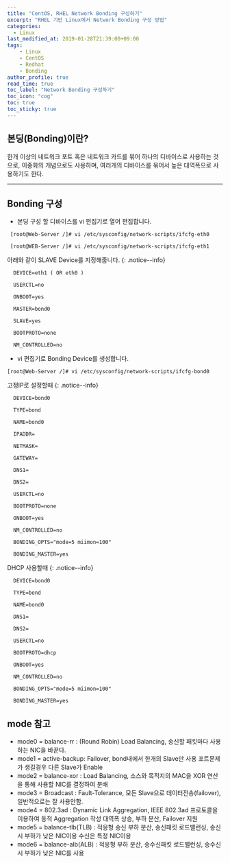 ```yaml
---
title: "CentOS, RHEL Network Bonding 구성하기"
excerpt: "RHEL 기반 Linux에서 Network Bonding 구성 방법"
categories: 
  - Linux
last_modified_at: 2019-01-28T21:39:00+09:00
tags: 
    - Linux
    - CentOS
    - Redhat
    - Bonding
author_profile: true
read_time: true
toc_label: "Network Bonding 구성하기" 
toc_icon: "cog" 
toc: true
toc_sticky: true
---
```



## 본딩(Bonding)이란?  
한개 이상의 네트워크 포트 혹은 네트워크 카드를 묶어 하나의 디바이스로 사용하는 것으로, 
이중화의 개념으로도 사용하며, 여러개의 디바이스를 묶어서 높은 대역폭으로 사용하기도 한다.

---



## Bonding 구성
 
* 본딩 구성 할 디바이스를 vi 편집기로 열어 편집합니다.

```
 [root@Web-Server /]# vi /etc/sysconfig/network-scripts/ifcfg-eth0

 [root@WEB-Server /]# vi /etc/sysconfig/network-scripts/ifcfg-eth1
```


  아래와 같이 SLAVE Device를 지정해줍니다.
{: .notice--info}
```
  DEVICE=eth1 ( OR eth0 )

  USERCTL=no

  ONBOOT=yes

  MASTER=bond0

  SLAVE=yes

  BOOTPROTO=none

  NM_CONTROLLED=no 
```
 

* vi 편집기로 Bonding Device를 생성합니다.

```
[root@Web-Server /]# vi /etc/sysconfig/network-scripts/ifcfg-bond0
```

  



  고정IP로 설정할때
{: .notice--info}

```
  DEVICE=bond0

  TYPE=bond

  NAME=bond0

  IPADDR=            

  NETMASK=       

  GATEWAY=      

  DNS1=       

  DNS2=     

  USERCTL=no

  BOOTPROTO=none

  ONBOOT=yes

  NM_CONTROLLED=no 

  BONDING_OPTS="mode=5 miimon=100"

  BONDING_MASTER=yes
```

 

   DHCP 사용할때
  {: .notice--info}
  
```
  DEVICE=bond0

  TYPE=bond

  NAME=bond0

  DNS1=      

  DNS2=    

  USERCTL=no

  BOOTPROTO=dhcp

  ONBOOT=yes

  NM_CONTROLLED=no 

  BONDING_OPTS="mode=5 miimon=100"

  BONDING_MASTER=yes
```


## mode 참고
- mode0 = balance-rr : (Round Robin) Load Balancing, 송신할 패킷마다 사용하는 NIC을 바꾼다.
- mode1 = active-backup: Failover, bond내에서 한개의 Slave만 사용 포트문제가 생길경우 다른 Slave가 Enable
- mode2 = balance-xor : Load Balancing, 소스와 목적지의 MAC을 XOR 연산을 통해 사용할 NIC를 결정하여 분배
- mode3 = Broadcast : Fault-Tolerance, 모든 Slave으로 데이터전송(failover), 일반적으로는 잘 사용안함.
- mode4 = 802.3ad : Dynamic Link Aggregation, IEEE 802.3ad 프로토콜을 이용하여 동적 Aggregation 작성 대역폭 상승, 부하 분산, Failover 지원
- mode5 = balance-tlb(TLB) : 적응형 송신 부하 분산, 송신패킷 로드밸런싱, 송신시 부하가 낮은 NIC이용 수신은 특정 NIC이용
- mode6 = balance-alb(ALB) : 적응형 부하 분산, 송수신패킷 로드밸런싱, 송수신시 부하가 낮은 NIC를 사용
